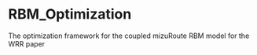# RBM_Optimization
The optimization framework for the coupled mizuRoute RBM model for the WRR paper
